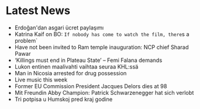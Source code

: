 # Latest News
-  Erdoğan'dan asgari ücret paylaşımı
-  Katrina Kaif on BO: `If nobody has come to watch the film, there`s a problem`
-  Have not been invited to Ram temple inauguration: NCP chief Sharad Pawar
-  ‘Killings must end in Plateau State’ – Femi Falana demands
-  Lukon entinen maalivahti vaihtaa seuraa KHL:ssä
-  Man in Nicosia arrested for drug possession
-  Live music this week
-  Former EU Commission President Jacques Delors dies at 98
-  Mit Freundin Abby Champion: Patrick Schwarzenegger hat sich verlobt
-  Tri potpisa u Humskoj pred kraj godine
